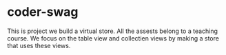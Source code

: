 # coder-swag

This is project we build a virtual store. All the assests belong to a teaching course. 
We focus on the table view and collectien views by making a store that uses these views. 
